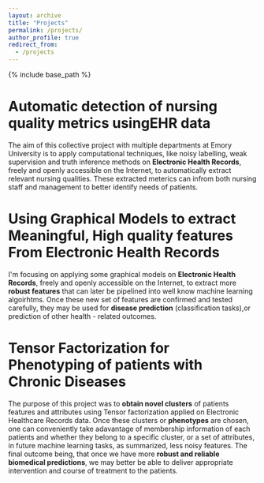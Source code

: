 ```yaml
---
layout: archive
title: "Projects"
permalink: /projects/
author_profile: true
redirect_from:
  - /projects
---
```

  
{% include base_path %}


Automatic detection of nursing quality metrics usingEHR data 
======

The aim of this collective project with multiple departments at Emory University is to apply computational techniques, like noisy labelling, weak supervision and truth inference methods on **Electronic Health Records**, freely and openly accessible on the Internet, to automatically extract relevant nursing qualities. These extracted meterics can infrom both nursing staff and management to better identify needs of patients. 

Using Graphical Models to extract Meaningful, High quality features From Electronic Health Records
======

I'm focusing on applying some graphical models on **Electronic Health Records**, freely and openly accessible on the Internet, to
extract more **robust features** that can later be pipelined into well know machine learning algoirhtms. Once these new set of features
are confirmed and tested carefully, they may be used for **disease prediction** (classification tasks),or prediction of other
health - related outcomes. 

Tensor Factorization for Phenotyping of patients with Chronic Diseases
======   

The purpose of this project was to **obtain novel clusters** of patients features and attributes using Tensor factorization applied on Electronic Healthcare 
Records data. Once these clusters or **phenotypes** are chosen, one can conveniently take adavantage of membership information of each patients and whether 
they belong to a specific cluster, or a set of attributes, in future machine learning tasks, as summarized, less noisy features. The
final outcome being, that once we have more **robust and reliable biomedical predictions**, we may better be able to deliver
appropriate intervention and course of treatment to the patients. 



 
  
